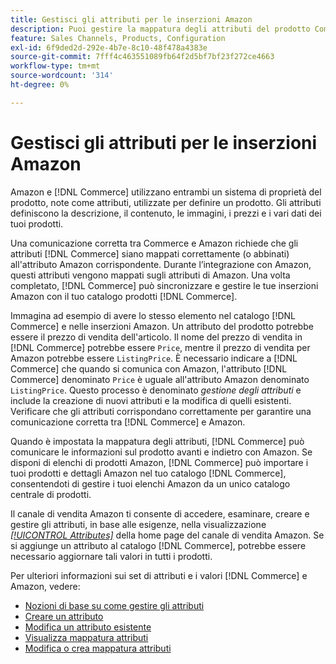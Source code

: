```yaml
---
title: Gestisci gli attributi per le inserzioni Amazon
description: Puoi gestire la mappatura degli attributi del prodotto Commerce agli attributi Amazon per garantire informazioni accurate sul prodotto tra i sistemi.
feature: Sales Channels, Products, Configuration
exl-id: 6f9ded2d-292e-4b7e-8c10-48f478a4383e
source-git-commit: 7fff4c463551089fb64f2d5bf7bf23f272ce4663
workflow-type: tm+mt
source-wordcount: '314'
ht-degree: 0%

---
```


# Gestisci gli attributi per le inserzioni Amazon

Amazon e [!DNL Commerce] utilizzano entrambi un sistema di proprietà del prodotto, note come attributi, utilizzate per definire un prodotto. Gli attributi definiscono la descrizione, il contenuto, le immagini, i prezzi e i vari dati dei tuoi prodotti.

Una comunicazione corretta tra Commerce e Amazon richiede che gli attributi [!DNL Commerce] siano mappati correttamente (o abbinati) all&#39;attributo Amazon corrispondente. Durante l’integrazione con Amazon, questi attributi vengono mappati sugli attributi di Amazon. Una volta completato, [!DNL Commerce] può sincronizzare e gestire le tue inserzioni Amazon con il tuo catalogo prodotti [!DNL Commerce].

Immagina ad esempio di avere lo stesso elemento nel catalogo [!DNL Commerce] e nelle inserzioni Amazon. Un attributo del prodotto potrebbe essere il prezzo di vendita dell&#39;articolo. Il nome del prezzo di vendita in [!DNL Commerce] potrebbe essere `Price`, mentre il prezzo di vendita per Amazon potrebbe essere `ListingPrice`. È necessario indicare a [!DNL Commerce] che quando si comunica con Amazon, l&#39;attributo [!DNL Commerce] denominato `Price` è uguale all&#39;attributo Amazon denominato `ListingPrice`. Questo processo è denominato _gestione degli attributi_ e include la creazione di nuovi attributi e la modifica di quelli esistenti. Verificare che gli attributi corrispondano correttamente per garantire una comunicazione corretta tra [!DNL Commerce] e Amazon.

Quando è impostata la mappatura degli attributi, [!DNL Commerce] può comunicare le informazioni sul prodotto avanti e indietro con Amazon. Se disponi di elenchi di prodotti Amazon, [!DNL Commerce] può importare i tuoi prodotti e dettagli Amazon nel tuo catalogo [!DNL Commerce], consentendoti di gestire i tuoi elenchi Amazon da un unico catalogo centrale di prodotti.

Il canale di vendita Amazon ti consente di accedere, esaminare, creare e gestire gli attributi, in base alle esigenze, nella visualizzazione [_[!UICONTROL Attributes]_](./attributes-view.md) della home page del canale di vendita Amazon. Se si aggiunge un attributo al catalogo [!DNL Commerce], potrebbe essere necessario aggiornare tali valori in tutti i prodotti.

Per ulteriori informazioni sui set di attributi e i valori [!DNL Commerce] e Amazon, vedere:

- [Nozioni di base su come gestire gli attributi](https://experienceleague.adobe.com/docs/commerce-admin/catalog/product-attributes/product-attributes.html)
- [Creare un attributo](./creating-attributes.md#create-an-attribute)
- [Modifica un attributo esistente](./creating-attributes.md#edit-an-attribute)
- [Visualizza mappatura attributi](./amazon-matching-attributes-values.md)
- [Modifica o crea mappatura attributi](./amazon-manually-update-incomplete-listing.md)
